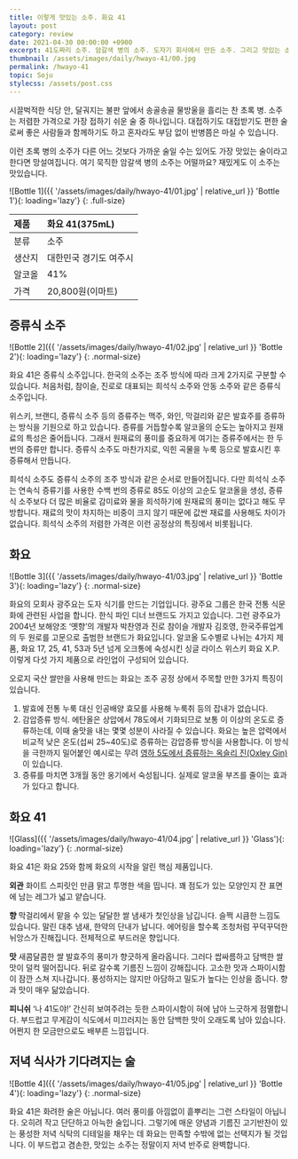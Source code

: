 ```yaml
---
title: 이렇게 맛있는 소주. 화요 41
layout: post
category: review
date: 2021-04-30 00:00:00 +0900
excerpt: 41도짜리 소주. 암갈색 병의 소주. 도자기 회사에서 만든 소주. 그리고 맛있는 소주. 이 소주의 수식어는 하나 같이 낯섭니다. 증류식 소주 화요 41 리뷰.
thumbnail: /assets/images/daily/hwayo-41/00.jpg
permalink: /hwayo-41
topic: Soju
stylecss: /assets/post.css
---
```


시끌벅적한 식당 안, 달궈지는 불판 앞에서 송골송골 물방울을 흘리는 찬 초록 병. 소주는 저렴한 가격으로 가장 접하기 쉬운 술 중 하나입니다. 대접하기도 대접받기도 편한 술로써 좋은 사람들과 함께하기도 하고 혼자라도 부담 없이 반병쯤은 마실 수 있습니다.

이런 초록 병의 소주가 다른 어느 것보다 가까운 술일 수는 있어도 가장 맛있는 술이라고 한다면 망설여집니다. 여기 묵직한 암갈색 병의 소주는 어떨까요? 재밌게도 이 소주는 맛있습니다.

![Bottle 1]({{ '/assets/images/daily/hwayo-41/01.jpg' | relative_url }} 'Bottle 1'){: loading='lazy'}
{: .full-size}

|제품|화요 41(375mL)|
|:---|:---|
|분류|소주|
|생산지|대한민국 경기도 여주시|
|알코올|41%|
|가격|20,800원(이마트)|

## 증류식 소주

![Bottle 2]({{ '/assets/images/daily/hwayo-41/02.jpg' | relative_url }} 'Bottle 2'){: loading='lazy'}
{: .normal-size}

화요 41은 증류식 소주입니다. 한국의 소주는 조주 방식에 따라 크게 2가지로 구분할 수 있습니다. 처음처럼, 참이슬, 진로로 대표되는 희석식 소주와 안동 소주와 같은 증류식 소주입니다.

위스키, 브랜디, 증류식 소주 등의 증류주는 맥주, 와인, 막걸리와 같은 발효주를 증류하는 방식을 기원으로 하고 있습니다. 증류를 거듭할수록 알코올의 순도는 높아지고 원재료의 특성은 줄어듭니다. 그래서 원재료의 풍미를 중요하게 여기는 증류주에서는 한 두 번의 증류만 합니다. 증류식 소주도 마찬가지로, 익힌 곡물을 누룩 등으로 발효시킨 후 증류해서 만듭니다.

희석식 소주도 증류식 소주의 조주 방식과 같은 순서로 만들어집니다. 다만 희석식 소주는 연속식 증류기를 사용한 수백 번의 증류로 85도 이상의 고순도 알코올을 생성, 증류식 소주보다 더 많은 비율로 감미료와 물을 희석하기에 원재료의 풍미는 없다고 해도 무방합니다. 재료의 맛이 차지하는 비중이 크지 않기 때문에 값싼 재료를 사용해도 차이가 없습니다. 희석식 소주의 저렴한 가격은 이런 공정상의 특징에서 비롯됩니다.

## 화요

![Bottle 3]({{ '/assets/images/daily/hwayo-41/03.jpg' | relative_url }} 'Bottle 3'){: loading='lazy'}
{: .normal-size}

화요의 모회사 광주요는 도자 식기를 만드는 기업입니다. 광주요 그룹은 한국 전통 식문화에 관련된 사업을 합니다. 한식 파인 디너 브랜드도 가지고 있습니다. 그런 광주요가 2004년 보해양조 ‘옛향’의 개발자 박찬영과 진로 참이슬 개발자 김호영, 한국주류업계의 두 원로를 고문으로 출범한 브랜드가 화요입니다. 알코올 도수별로 나뉘는 4가지 제품, 화요 17, 25, 41, 53과 5년 넘게 오크통에 숙성시킨 싱글 라이스 위스키 화요 X.P. 이렇게 다섯 가지 제품으로 라인업이 구성되어 있습니다.

오로지 국산 쌀만을 사용해 만드는 화요는 조주 공정 상에서 주목할 만한 3가지 특징이 있습니다.

1. 발효에 전통 누룩 대신 인공배양 효모를 사용해 누룩취 등의 잡내가 없습니다.
2. 감압증류 방식. 에탄올은 상압에서 78도에서 기화되므로 보통 이 이상의 온도로 증류하는데, 이때 술맛을 내는 몇몇 성분이 사라질 수 있습니다. 화요는 높은 압력에서 비교적 낮은 온도(섭씨 25~40도)로 증류하는 감압증류 방식을 사용합니다. 이 방식을 극한까지 밀어붙인 예시로는 무려 <a title='Gin Foundry - Oxley' href='https://www.ginfoundry.com/gin/oxley-gin/' target='_blank'>영하 5도에서 증류하는 옥슬리 진(Oxley Gin)</a>이 있습니다.
3. 증류를 마치면 3개월 동안 옹기에서 숙성됩니다. 실제로 알코올 부즈를 줄이는 효과가 있다고 합니다.

## 화요 41

![Glass]({{ '/assets/images/daily/hwayo-41/04.jpg' | relative_url }} 'Glass'){: loading='lazy'}
{: .normal-size}

화요 41은 화요 25와 함께 화요의 시작을 알린 핵심 제품입니다.

**외관** 화이트 스피릿인 만큼 맑고 투명한 색을 띱니다. 꽤 점도가 있는 모양인지 잔 표면에 남는 레그가 넓고 얕습니다.

**향** 막걸리에서 맡을 수 있는 달달한 쌀 냄새가 첫인상을 남깁니다. 슬쩍 시큼한 느낌도 있습니다. 말린 대추 냄새, 한약의 단내가 납니다. 에어링을 할수록 조청처럼 꾸덕꾸덕한 뉘앙스가 진해집니다. 전체적으로 부드러운 향입니다.

**맛** 새콤달콤한 쌀 발효주의 풍미가 향긋하게 올라옵니다. 그러다 쌉싸름하고 담백한 쌀 맛이 덜컥 떨어집니다. 뒤로 갈수록 기름진 느낌이 강해집니다. 고소한 맛과 스파이시함이 잠깐 스쳐 지나갑니다. 풍성하지는 않지만 아담하고 밀도가 높다는 인상을 줍니다. 향과 맛이 매우 닮았습니다.

**피니쉬** ‘나 41도야!’ 간신히 보여주려는 듯한 스파이시함이 혀에 남아 느긋하게 점멸합니다. 부드럽고 무게감이 식도에서 미끄러지는 동안 담백한 맛이 오래도록 남아 있습니다. 어쩐지 한 모금만으로도 배부른 느낌입니다.

## 저녁 식사가 기다려지는 술

![Bottle 4]({{ '/assets/images/daily/hwayo-41/05.jpg' | relative_url }} 'Bottle 4'){: loading='lazy'}
{: .normal-size}

화요 41은 화려한 술은 아닙니다. 여러 풍미를 아낌없이 흩뿌리는 그런 스타일이 아닙니다. 오히려 작고 단단하고 아늑한 술입니다. 그렇기에 매운 양념과 기름진 고기반찬이 있는 풍성한 저녁 식탁의 디테일을 채우는 데 화요는 만족할 수밖에 없는 선택지가 될 것입니다. 이 부드럽고 겸손한, 맛있는 소주는 정말이지 저녁 반주로 완벽합니다.